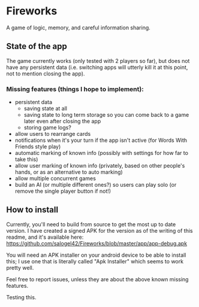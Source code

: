 # Fireworks
A game of logic, memory, and careful information sharing.

## State of the app
The game currently works (only tested with 2 players so far), but does not have any persistent data
(i.e. switching apps will utterly kill it at this point, not to mention closing the app).


### Missing features (things I hope to implement):
* persistent data 
  * saving state at all
  * saving state to long term storage so you can come back to a game later even after closing the app
  * storing game logs?
* allow users to rearrange cards
* notifications when it's your turn if the app isn't active (for Words With Friends style play)
* automatic marking of known info (possibly with settings for how far to take this)
* allow user marking of known info (privately, based on other people's hands, or as an alternative to auto marking)
* allow multiple concurrent games
* build an AI (or multiple different ones?) so users can play solo (or remove the single player button if not!)

## How to install

Currently, you'll need to build from source to get the most up to date version.  I have created a signed APK for the 
version as of the writing of this readme, and it's available here: https://github.com/salogel42/Fireworks/blob/master/app/app-debug.apk

You will need an APK installer on your android device to be able to install this; I use one that is literally called
"Apk Installer" which seems to work pretty well.

Feel free to report issues, unless they are about the above known missing features.

Testing this.
